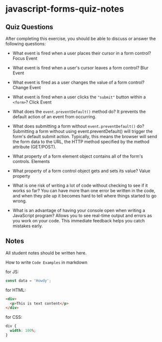 # javascript-forms-quiz-notes

## Quiz Questions

After completing this exercise, you should be able to discuss or answer the following questions:

- What event is fired when a user places their cursor in a form control?
  Focus Event

- What event is fired when a user's cursor leaves a form control?
  Blur Event

- What event is fired as a user changes the value of a form control?
  Change Event

- What event is fired when a user clicks the `"submit"` button within a `<form>`?
  Click Event

- What does the `event.preventDefault()` method do?
  It prevents the default action of an event from occurring.

- What does submitting a form without `event.preventDefault()` do?
  Submitting a form without using event.preventDefault() will trigger the form's default submit action. Typically, this means the browser will send the form data to the URL, the HTTP method specified by the method attribute (GET/POST).

- What property of a form element object contains all of the form's controls.
  Elements

- What property of a form control object gets and sets its value?
  Value property

- What is one risk of writing a lot of code without checking to see if it works so far?
  You can have more than one error be written in the code, and when they pile up it becomes hard to tell where things started to go wrong.

- What is an advantage of having your console open when writing a JavaScript program?
  Allows you to see real-time output and errors as you work on your code. This immediate feedback helps you catch mistakes early.

## Notes

All student notes should be written here.

How to write `Code Examples` in markdown

for JS:

```javascript
const data = 'Howdy';
```

for HTML:

```html
<div>
  <p>This is text content</p>
</div>
```

for CSS:

```css
div {
  width: 100%;
}
```
